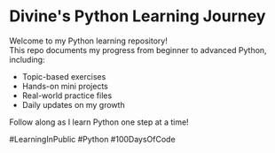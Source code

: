 # Divine's Python Learning Journey 

Welcome to my Python learning repository!  
This repo documents my progress from beginner to advanced Python, including:

-  Topic-based exercises  
-  Hands-on mini projects  
-  Real-world practice files  
-  Daily updates on my growth  

Follow along as I learn Python one step at a time! 

#LearningInPublic #Python #100DaysOfCode
